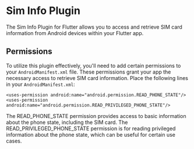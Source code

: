 # Sim Info Plugin

The Sim Info Plugin for Flutter allows you to access and retrieve SIM card information from Android devices within your Flutter app.

## Permissions

To utilize this plugin effectively, you'll need to add certain permissions to your `AndroidManifest.xml` file. These permissions grant your app the necessary access to retrieve SIM card information. Place the following lines in your `AndroidManifest.xml`:

```
<uses-permission android:name="android.permission.READ_PHONE_STATE"/>
<uses-permission android:name="android.permission.READ_PRIVILEGED_PHONE_STATE"/>
```

The READ_PHONE_STATE permission provides access to basic information about the phone state, including the SIM card. The READ_PRIVILEGED_PHONE_STATE permission is for reading privileged information about the phone state, which can be useful for certain use cases.
